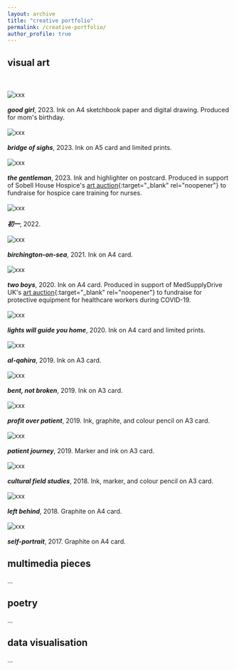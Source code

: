 ```yaml
---
layout: archive
title: "creative portfolio"
permalink: /creative-portfolio/
author_profile: true
---
```


## visual art
<br><br>
<img src="../images/xxx" alt="xxx">
<br><br>
<b><i>good girl</i></b>, 2023. Ink on A4 sketchbook paper and digital drawing. Produced for mom's birthday.
<br><br>
<img src="../images/xxx" alt="xxx">
<br><br>
<b><i>bridge of sighs</i></b>, 2023. Ink on A5 card and limited prints.
<br><br>
<img src="../images/xxx" alt="xxx">
<br><br>
<b><i>the gentleman</i></b>, 2023. Ink and highlighter on postcard. Produced in support of Sobell House Hospice's [art auction](https://sobellhouse.org/get-involved/my-lovely-postcards/){:target="_blank" rel="noopener"} to fundraise for hospice care training for nurses.
<br><br>
<img src="../images/xxx" alt="xxx">
<br><br>
<b><i>初一</i></b>, 2022.
<br><br>
<img src="../images/xxx" alt="xxx">
<br><br>
<b><i>birchington-on-sea</i></b>, 2021. Ink on A4 card. 
<br><br>
<img src="../images/xxx" alt="xxx">
<br><br>
<b><i>two boys</i></b>, 2020. Ink on A4 card. Produced in support of MedSupplyDrive UK's [art auction](https://www.youtube.com/watch?v=gPJOg4k1Zp4){:target="_blank" rel="noopener"} to fundraise for protective equipment for healthcare workers during COVID-19.
<br><br>
<img src="../images/xxx" alt="xxx">
<br><br>
<b><i>lights will guide you home</i></b>, 2020. Ink on A4 card and limited prints.
<br><br>
<img src="../images/xxx" alt="xxx">
<br><br>
<b><i>al-qahira</i></b>, 2019. Ink on A3 card.
<br><br>
<img src="../images/xxx" alt="xxx">
<br><br>
<b><i>bent, not broken</i></b>, 2019. Ink on A3 card.
<br><br>
<img src="../images/xxx" alt="xxx">
<br><br>
<b><i>profit over patient</i></b>, 2019. Ink, graphite, and colour pencil on A3 card.
<br><br>
<img src="../images/xxx" alt="xxx">
<br><br>
<b><i>patient journey</i></b>, 2019. Marker and ink on A3 card.
<br><br>
<img src="../images/xxx" alt="xxx">
<br><br>
<b><i>cultural field studies</i></b>, 2018. Ink, marker, and colour pencil on A3 card.
<br><br>
<img src="../images/xxx" alt="xxx">
<br><br>
<b><i>left behind</i></b>, 2018. Graphite on A4 card.
<br><br>
<img src="../images/xxx" alt="xxx">
<br><br>
<b><i>self-portrait</i></b>, 2017. Graphite on A4 card.

## multimedia pieces
...

## poetry
...

## data visualisation
...




